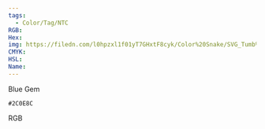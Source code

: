 ```yaml
---
tags:
  - Color/Tag/NTC
RGB:
Hex:
img: https://filedn.com/l0hpzxl1f01yT7GHxtF8cyk/Color%20Snake/SVG_Tumb%20Mass%20No%20Name/2C0E8C.svg
CMYK:
HSL:
Name:
---
```

Blue Gem
```palette
#2C0E8C
```
RGB
